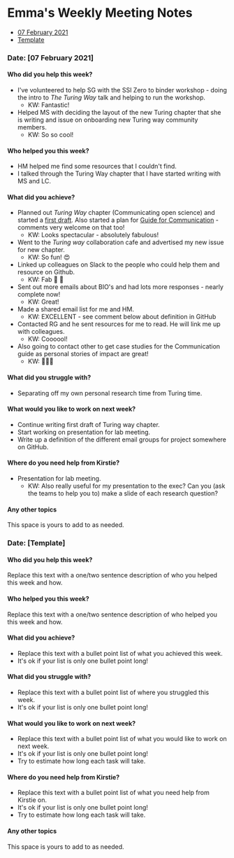 # Emma's Weekly Meeting Notes

* [07 February 2021](#date-10-february-2021)
* [Template](#template-date-dd-month-yyyy)


### Date: [07 February 2021]

#### Who did you help this week?

* I've volunteered to help SG with the SSI Zero to binder workshop - doing the intro to *The Turing Way* talk and helping to run the workshop.
  * KW: Fantastic!
* Helped MS with deciding the layout of the new Turing chapter that she is writing and issue on onboarding new Turing way community members.
  * KW: So so cool! 

#### Who helped you this week?

* HM helped me find some resources that I couldn't find.
* I talked through the Turing Way chapter that I have started writing with MS and LC.

#### What did you achieve?

* Planned out *Turing Way* chapter (Communicating open science) and started a [first draft](https://hackmd.io/z3wbuBKXTQif8-Wd6u6Q0g).
  Also started a plan for [Guide for Communication](https://hackmd.io/VHDWuGcbRWG1GqXuEhgarw) - comments very welcome on that too!
  * KW: Looks spectacular - absolutely fabulous! 
* Went to the *Turing way* collaboration cafe and advertised my new issue for new chapter.
  * KW: So fun! :heart_eyes:
* Linked up colleagues on Slack to the people who could help them and resource on Github.
  * KW: Fab :rocket: :star2:
* Sent out more emails about BIO's and had lots more responses - nearly complete now!
  * KW: Great!
* Made a shared email list for me and HM.
  * KW: EXCELLENT - see comment below about definition in GitHub
* Contacted RG and he sent resources for me to read. He will link me up with colleagues.
  * KW: Coooool!  
* Also going to contact other to get case studies for the Communication guide as personal stories of impact are great!
  * KW: :tada::tada::tada:

#### What did you struggle with?

* Separating off my own personal research time from Turing time.

#### What would you like to work on next week?

* Continue writing first draft of Turing way chapter.
* Start working on presentation for lab meeting.
* Write up a definition of the different email groups for project somewhere on GitHub.

#### Where do you need help from Kirstie?

* Presentation for lab meeting.
  * KW: Also really useful for my presentation to the exec? Can you (ask the teams to help you to) make a slide of each research question?

#### Any other topics

This space is yours to add to as needed.






### Date: [Template]

#### Who did you help this week?

Replace this text with a one/two sentence description of who you helped this week and how.


#### Who helped you this week?

Replace this text with a one/two sentence description of who helped you this week and how.

#### What did you achieve?

* Replace this text with a bullet point list of what you achieved this week.
* It's ok if your list is only one bullet point long!

#### What did you struggle with?

* Replace this text with a bullet point list of where you struggled this week.
* It's ok if your list is only one bullet point long!

#### What would you like to work on next week?

* Replace this text with a bullet point list of what you would like to work on next week.
* It's ok if your list is only one bullet point long!
* Try to estimate how long each task will take.

#### Where do you need help from Kirstie?

* Replace this text with a bullet point list of what you need help from Kirstie on.
* It's ok if your list is only one bullet point long!
* Try to estimate how long each task will take.

#### Any other topics

This space is yours to add to as needed.
